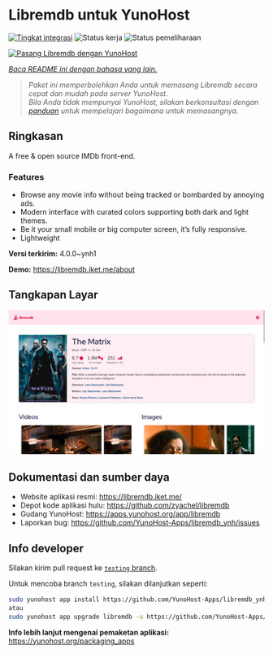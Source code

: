 <!--
N.B.: README ini dibuat secara otomatis oleh <https://github.com/YunoHost/apps/tree/master/tools/readme_generator>
Ini TIDAK boleh diedit dengan tangan.
-->

# Libremdb untuk YunoHost

[![Tingkat integrasi](https://dash.yunohost.org/integration/libremdb.svg)](https://ci-apps.yunohost.org/ci/apps/libremdb/) ![Status kerja](https://ci-apps.yunohost.org/ci/badges/libremdb.status.svg) ![Status pemeliharaan](https://ci-apps.yunohost.org/ci/badges/libremdb.maintain.svg)

[![Pasang Libremdb dengan YunoHost](https://install-app.yunohost.org/install-with-yunohost.svg)](https://install-app.yunohost.org/?app=libremdb)

*[Baca README ini dengan bahasa yang lain.](./ALL_README.md)*

> *Paket ini memperbolehkan Anda untuk memasang Libremdb secara cepat dan mudah pada server YunoHost.*  
> *Bila Anda tidak mempunyai YunoHost, silakan berkonsultasi dengan [panduan](https://yunohost.org/install) untuk mempelajari bagaimana untuk memasangnya.*

## Ringkasan

A free & open source IMDb front-end.

### Features

- Browse any movie info without being tracked or bombarded by annoying ads.
- Modern interface with curated colors supporting both dark and light themes.
- Be it your small mobile or big computer screen, it’s fully responsive.
- Lightweight



**Versi terkirim:** 4.0.0~ynh1

**Demo:** <https://libremdb.iket.me/about>

## Tangkapan Layar

![Tangkapan Layar pada Libremdb](./doc/screenshots/screenshot.png)

## Dokumentasi dan sumber daya

- Website aplikasi resmi: <https://libremdb.iket.me/>
- Depot kode aplikasi hulu: <https://github.com/zyachel/libremdb>
- Gudang YunoHost: <https://apps.yunohost.org/app/libremdb>
- Laporkan bug: <https://github.com/YunoHost-Apps/libremdb_ynh/issues>

## Info developer

Silakan kirim pull request ke [`testing` branch](https://github.com/YunoHost-Apps/libremdb_ynh/tree/testing).

Untuk mencoba branch `testing`, silakan dilanjutkan seperti:

```bash
sudo yunohost app install https://github.com/YunoHost-Apps/libremdb_ynh/tree/testing --debug
atau
sudo yunohost app upgrade libremdb -u https://github.com/YunoHost-Apps/libremdb_ynh/tree/testing --debug
```

**Info lebih lanjut mengenai pemaketan aplikasi:** <https://yunohost.org/packaging_apps>
